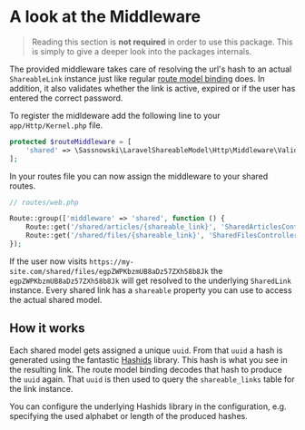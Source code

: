 # A look at the Middleware

> Reading this section is **not required** in order to use this package. This is simply to give a deeper look into the packages internals.

The provided middleware takes care of resolving the url's hash to an actual `ShareableLink` instance just like regular [route model binding](https://laravel.com/docs/5.4/routing#route-model-binding) does. In addition, it also validates whether the link is active, expired or if the user has entered the correct password.

To register the midldeware add the following line to your `app/Http/Kernel.php` file.

```php
protected $routeMiddleware = [
    'shared' => \Sassnowski\LaravelShareableModel\Http\Middleware\ValidateShareableLink::class,
];
```

In your routes file you can now assign the middleware to your shared routes.

```php
// routes/web.php

Route::group(['middleware' => 'shared', function () {
    Route::get('/shared/articles/{shareable_link}', 'SharedArticlesController@show');
    Route::get('/shared/files/{shareable_link}', 'SharedFilesController@show');
});
```

If the user now visits `https://my-site.com/shared/files/egpZWPKbzmUB8aDz57ZXh58b8Jk` the `egpZWPKbzmUB8aDz57ZXh58b8Jk` will get resolved to the underlying `SharedLink` instance. Every shared link has a `shareable` property you can use to access the actual shared model.

## How it works

Each shared model gets assigned a unique `uuid`. From that `uuid` a hash is generated using the fantastic [Hashids](https://github.com/ivanakimov/hashids.php) library. This hash is what you see in the resulting link. The route model binding decodes that hash to produce the `uuid` again. That `uuid` is then used to query the `shareable_links` table for the link instance.

You can configure the underlying Hashids library in the configuration, e.g. specifying the used alphabet or length of the produced hashes.

